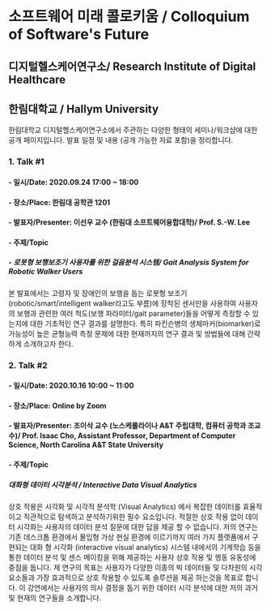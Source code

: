 # 소프트웨어 미래 콜로키움 / Colloquium of Software's Future
## 디지털헬스케어연구소/ Research Institute of Digital Healthcare
## 한림대학교 / Hallym University

한림대학교 디지털헬스케어연구소에서 주관하는 다양한 형태의 세미나/워크샵에 대한 공개 페이지입니다. 발표 일정 및 내용 (공개 가능한 자료 포함)을 정리합니다.

### 1. Talk #1
  #### - 일시/Date: 2020.09.24 17:00 ~ 18:00
  #### - 장소/Place: 한림대 공학관 1201
  #### - 발표자/Presenter: 이선우 교수 (한림대 소프트웨어융합대학)/ Prof. S.-W. Lee
  #### - 주제/Topic
   #####  - 로봇형 보행보조기 사용자를 위한 걸음분석 시스템/ Gait Analysis System for Robotic Walker Users
   본 발표에서는 고령자 및 장애인의 보행을 돕는 로봇형 보조기(robotic/smart/intelligent walker라고도 부름)에 장착된 센서만을 사용하여
   사용자의 보행과 관련한 여러 척도(보행 파라미터/gait parameter)들을 어떻게 측정할 수 있는지에 대한 기초적인 연구 결과를 설명한다.
   특히 파킨슨병의 생체마커(biomarker)로 가능성이 높은 균형능력 측정 문제에 대한 현재까지의 연구 결과 및 방법들에 대해 간략하게 소개하고자 한다.
   

### 2. Talk #2
  #### - 일시/Date: 2020.10.16 10:00 ~ 11:00
  #### - 장소/Place: Online by Zoom
  #### - 발표자/Presenter: 조이삭 교수 (노스케롤라이나 A&T 주립대학, 컴퓨터 공학과 조교수)/ Prof. Isaac Cho, Assistant Professor, Department of Computer Science, North Carolina A&amp;T State University
  #### - 주제/Topic
  ##### 대화형 데이터 시각분석 / Interactive Data Visual Analytics 
상호 작용은 시각화 및 시각적 분석학 (Visual Analytics) 에서 복잡한 데이터를 효율적이고 직관적으로 탐색하고 분석하기위한 필수 요소입니다. 적절한 상호 작용 없이 데이터 시각화는 사용자의 데이터 분석 질문에 대한 답을 제공 할 수 없습니다. 저의 연구는 기존 데스크톱 환경에서 몰입형 가상 현실 환경에 이르기까지 여러 가지 플랫폼에서 구현되는 대화 형 시각화 (interactive visual analytics) 시스템 내에서의 기계학습 등을 통한 데이터 분석 및 센스 메이킹을 위해 제공하는 사용자 상호 작용 및 행동 유동성에 중점을 둡니다. 제 연구의 목표는 사용자가 다양한 이종의 빅 데이터들 및 다차원의 시각 요소들과 가장 효과적으로 상호 작용할 수 있도록 솔루션을 제공 하는것을 목표로 합니다. 이 강연에서는 사용자의 의사 결정을 돕기 위한 데이터 시각 분석에 대한 저의 과거 및 현재의 연구들을 소개합니다.
